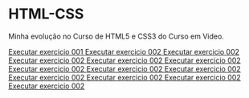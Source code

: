 # HTML-CSS

Minha evolução no Curso de HTML5 e CSS3 do Curso em Video.

 <a href="https://vitorryan.github.io/HTML5-CSS3/Exercicios/ex001/index.html">Executar exercicio 001 </a>
 <a href="Exercicios/Ex002/index.html">Executar exercicio 002 </a>
 <a href="Exercicios/Ex002/index.html">Executar exercicio 002 </a>
 <a href="Exercicios/Ex002/index.html">Executar exercicio 002 </a>
 <a href="Exercicios/Ex002/index.html">Executar exercicio 002 </a>
 <a href="Exercicios/Ex002/index.html">Executar exercicio 002 </a>
 <a href="Exercicios/Ex002/index.html">Executar exercicio 002 </a>
 <a href="Exercicios/Ex002/index.html">Executar exercicio 002 </a>
 <a href="Exercicios/Ex002/index.html">Executar exercicio 002 </a>
 <a href="Exercicios/Ex002/index.html">Executar exercicio 002 </a>
 <a href="Exercicios/Ex002/index.html">Executar exercicio 002 </a>
 <a href="Exercicios/Ex002/index.html">Executar exercicio 002 </a>
 <a href="Exercicios/Ex002/index.html">Executar exercicio 002 </a>


